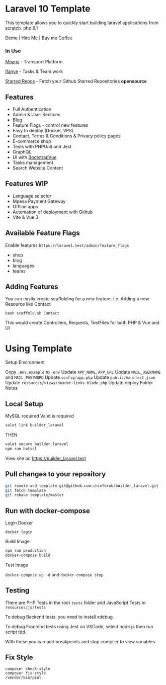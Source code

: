 # Laravel 10 Template

This template allows you to quickly start building laravel applications from scratch. php 8.1

[Demo](https://builder-laravel.on.chiefbrob.info) | [Hire Me](https://www.fiverr.com/share/xPWA7a) | [Buy me Coffee](https://www.buymeacoffee.com/chiefbrob)

### In Use

[Means](https://means.dabotap.com)  - Transport Platform

[Ifanye](https://ifanye.dabotap.com) - Tasks & Team work

[Starred Repos](http://starredrepos.on.chiefbrob.info/) - Fetch your Github Starred Repositories **opensource**


## Features

- Full Authentication
- Admin & User Sections
- Blog
- Feature Flags - control new features
- Easy to deploy (Docker, VPS)
- Contact, Terms & Conditions & Privacy policy pages
- E-commerce shop
- Tests with PHPUnit and Jest
- GraphQL
- UI with [BootstrapVue](https://bootstrap-vue.org/)
- Tasks management
- Search Website Content

## Features WIP

- Language selector
- Mpesa Payment Gateway
- Offline apps
- Automation of deployment with Github
- Vite & Vue 3

## Available Feature Flags

Enable features `https://laravel.test/admin/feature_flags`

- shop
- blog
- languages
- teams

## Adding Features

You can easily create scaffolding for a new feature. i.e. Adding a new Resource like Contact

```
bash scaffold.sh Contact
```

This would create Controllers, Requests, TestFiles for both PHP & Vue and UI

# Using Template

Setup Environment

Copy `.env.example` to `.env`
Update `APP_NAME`, `APP_URL`
Update `MAIL_USERNAME` and `MAIL_PASSWORD`
Update `config/app.php`
Update `public/manifest.json`
Update `resources/views/header-links.blade.php`
Update deploy Folder Notes

## Local Setup

MySQL required
Valet is required

```bash
valet link builder_laravel
```

THEN

```bash
valet secure builder_laravel
npm run hotssl
```

View site on https://builder_laravel.test

## Pull changes to your repository

```bash
git remote add template git@github.com:chiefbrob/builder_laravel.git
git fetch template
git rebase template/master
```

## Run with docker-compose

Login Docker

`docker login`

Build Image

```bash
npm run production
docker-compose build
```

Test Image

`docker-compose up -d` and `docker-compose stop`

## Testing

There are PHP Tests in the root `tests` folder and JavaScript Tests in `resources/js/tests`

To debug Backend tests, you need to install xdebug.

To debug Frontend tests using Jest on VSCode, select node.js then run script tdd.

With these you can add breakpoints and stop compiler to view variables

## Fix Style

```
composer check-style
composer fix-style
/vendor/bin/pint
```
